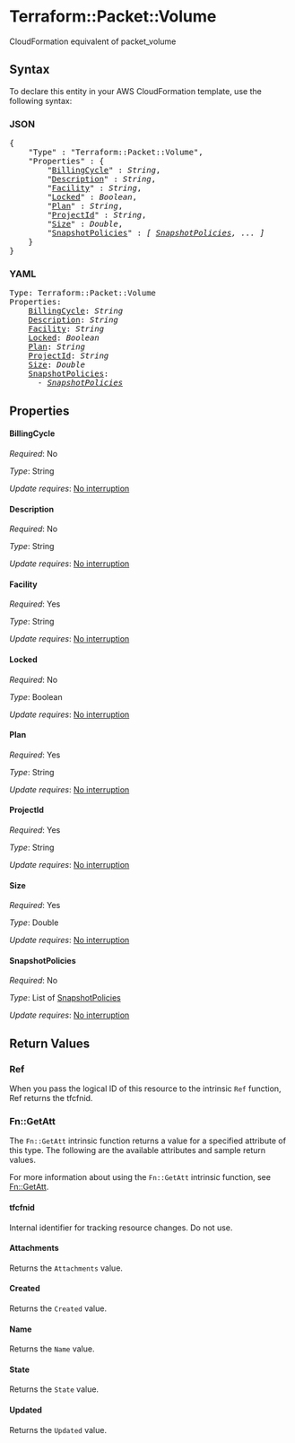 # Terraform::Packet::Volume

CloudFormation equivalent of packet_volume

## Syntax

To declare this entity in your AWS CloudFormation template, use the following syntax:

### JSON

<pre>
{
    "Type" : "Terraform::Packet::Volume",
    "Properties" : {
        "<a href="#billingcycle" title="BillingCycle">BillingCycle</a>" : <i>String</i>,
        "<a href="#description" title="Description">Description</a>" : <i>String</i>,
        "<a href="#facility" title="Facility">Facility</a>" : <i>String</i>,
        "<a href="#locked" title="Locked">Locked</a>" : <i>Boolean</i>,
        "<a href="#plan" title="Plan">Plan</a>" : <i>String</i>,
        "<a href="#projectid" title="ProjectId">ProjectId</a>" : <i>String</i>,
        "<a href="#size" title="Size">Size</a>" : <i>Double</i>,
        "<a href="#snapshotpolicies" title="SnapshotPolicies">SnapshotPolicies</a>" : <i>[ <a href="snapshotpolicies.md">SnapshotPolicies</a>, ... ]</i>
    }
}
</pre>

### YAML

<pre>
Type: Terraform::Packet::Volume
Properties:
    <a href="#billingcycle" title="BillingCycle">BillingCycle</a>: <i>String</i>
    <a href="#description" title="Description">Description</a>: <i>String</i>
    <a href="#facility" title="Facility">Facility</a>: <i>String</i>
    <a href="#locked" title="Locked">Locked</a>: <i>Boolean</i>
    <a href="#plan" title="Plan">Plan</a>: <i>String</i>
    <a href="#projectid" title="ProjectId">ProjectId</a>: <i>String</i>
    <a href="#size" title="Size">Size</a>: <i>Double</i>
    <a href="#snapshotpolicies" title="SnapshotPolicies">SnapshotPolicies</a>: <i>
      - <a href="snapshotpolicies.md">SnapshotPolicies</a></i>
</pre>

## Properties

#### BillingCycle

_Required_: No

_Type_: String

_Update requires_: [No interruption](https://docs.aws.amazon.com/AWSCloudFormation/latest/UserGuide/using-cfn-updating-stacks-update-behaviors.html#update-no-interrupt)

#### Description

_Required_: No

_Type_: String

_Update requires_: [No interruption](https://docs.aws.amazon.com/AWSCloudFormation/latest/UserGuide/using-cfn-updating-stacks-update-behaviors.html#update-no-interrupt)

#### Facility

_Required_: Yes

_Type_: String

_Update requires_: [No interruption](https://docs.aws.amazon.com/AWSCloudFormation/latest/UserGuide/using-cfn-updating-stacks-update-behaviors.html#update-no-interrupt)

#### Locked

_Required_: No

_Type_: Boolean

_Update requires_: [No interruption](https://docs.aws.amazon.com/AWSCloudFormation/latest/UserGuide/using-cfn-updating-stacks-update-behaviors.html#update-no-interrupt)

#### Plan

_Required_: Yes

_Type_: String

_Update requires_: [No interruption](https://docs.aws.amazon.com/AWSCloudFormation/latest/UserGuide/using-cfn-updating-stacks-update-behaviors.html#update-no-interrupt)

#### ProjectId

_Required_: Yes

_Type_: String

_Update requires_: [No interruption](https://docs.aws.amazon.com/AWSCloudFormation/latest/UserGuide/using-cfn-updating-stacks-update-behaviors.html#update-no-interrupt)

#### Size

_Required_: Yes

_Type_: Double

_Update requires_: [No interruption](https://docs.aws.amazon.com/AWSCloudFormation/latest/UserGuide/using-cfn-updating-stacks-update-behaviors.html#update-no-interrupt)

#### SnapshotPolicies

_Required_: No

_Type_: List of <a href="snapshotpolicies.md">SnapshotPolicies</a>

_Update requires_: [No interruption](https://docs.aws.amazon.com/AWSCloudFormation/latest/UserGuide/using-cfn-updating-stacks-update-behaviors.html#update-no-interrupt)

## Return Values

### Ref

When you pass the logical ID of this resource to the intrinsic `Ref` function, Ref returns the tfcfnid.

### Fn::GetAtt

The `Fn::GetAtt` intrinsic function returns a value for a specified attribute of this type. The following are the available attributes and sample return values.

For more information about using the `Fn::GetAtt` intrinsic function, see [Fn::GetAtt](https://docs.aws.amazon.com/AWSCloudFormation/latest/UserGuide/intrinsic-function-reference-getatt.html).

#### tfcfnid

Internal identifier for tracking resource changes. Do not use.

#### Attachments

Returns the <code>Attachments</code> value.

#### Created

Returns the <code>Created</code> value.

#### Name

Returns the <code>Name</code> value.

#### State

Returns the <code>State</code> value.

#### Updated

Returns the <code>Updated</code> value.

